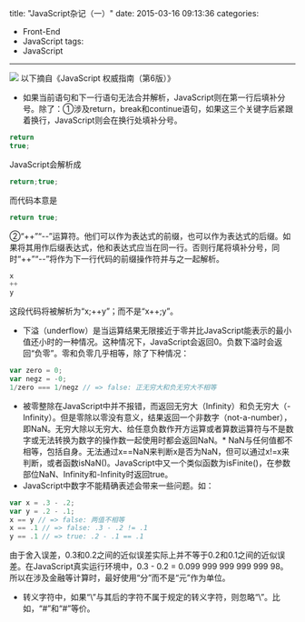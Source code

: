 title: "JavaScript杂记（一）"
date: 2015-03-16 09:13:36
categories:
- Front-End
- JavaScript
tags:
- JavaScript
---
![](/thumbnails/t2.jpg)
以下摘自《JavaScript 权威指南（第6版）》
<!-- more -->
* 如果当前语句和下一行语句无法合并解析，JavaScript则在第一行后填补分号。除了：①涉及return，break和continue语句，如果这三个关键字后紧跟着换行，JavaScript则会在换行处填补分号。

```javascript
return
true;
```

JavaScript会解析成

```javascript
return;true;
```

而代码本意是

```javascript
return true;
```

②“++”“--”运算符。他们可以作为表达式的前缀，也可以作为表达式的后缀。如果将其用作后缀表达式，他和表达式应当在同一行。否则行尾将填补分号，同时“++”“--”将作为下一行代码的前缀操作符并与之一起解析。

```javascript
x
++
y
```

这段代码将被解析为“x;++y”；而不是“x++;y”。
* 下溢（underflow）是当运算结果无限接近于零并比JavaScript能表示的最小值还小时的一种情况。这种情况下，JavaScript会返回0。负数下溢时会返回“负零”。零和负零几乎相等，除了下种情况：

```javascript
var zero = 0;
var negz = -0;
1/zero === 1/negz // => false: 正无穷大和负无穷大不相等
```
* 被零整除在JavaScript中并不报错，而返回无穷大（Infinity）和负无穷大（-Infinity）。但是零除以零没有意义，结果返回一个非数字（not-a-number），即NaN。无穷大除以无穷大、给任意负数作开方运算或者算数运算符与不是数字或无法转换为数字的操作数一起使用时都会返回NaN。* NaN与任何值都不相等，包括自身。无法通过x==NaN来判断x是否为NaN，但可以通过x!=x来判断，或者函数isNaN()。JavaScript中又一个类似函数为isFinite()，在参数部位NaN、Infinity和-Infinity时返回true。
* JavaScript中数字不能精确表述会带来一些问题。如：

```javascript
var x = .3 - .2;
var y = .2 - .1;
x == y // => false: 两值不相等
x == .1 // => false: .3 - .2 != .1
y == .1 // => true: .2 - .1 == .1
```

由于舍入误差，0.3和0.2之间的近似误差实际上并不等于0.2和0.1之间的近似误差。在JavaScript真实运行环境中，0.3 - 0.2 = 0.099 999 999 999 999 98。所以在涉及金融等计算时，最好使用“分”而不是“元”作为单位。
* 转义字符中，如果“\”与其后的字符不属于规定的转义字符，则忽略“\”。比如，“\#”和“#”等价。